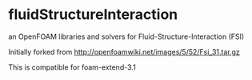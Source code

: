 # fluidStructureInteraction

an OpenFOAM libraries and solvers for Fluid-Structure-Interaction (FSI)

Initially forked from http://openfoamwiki.net/images/5/52/Fsi_31.tar.gz

This is compatible for foam-extend-3.1
